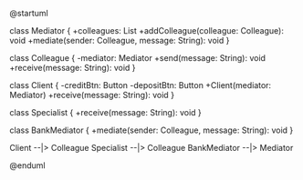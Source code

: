 @startuml

class Mediator {
  +colleagues: List<Colleague>
  +addColleague(colleague: Colleague): void
  +mediate(sender: Colleague, message: String): void
}

class Colleague {
  -mediator: Mediator
  +send(message: String): void
  +receive(message: String): void
}

class Client {
  -creditBtn: Button
  -depositBtn: Button
  +Client(mediator: Mediator)
  +receive(message: String): void
}

class Specialist {
  +receive(message: String): void
}

class BankMediator {
  +mediate(sender: Colleague, message: String): void
}

Client --|> Colleague
Specialist --|> Colleague
BankMediator --|> Mediator

@enduml
